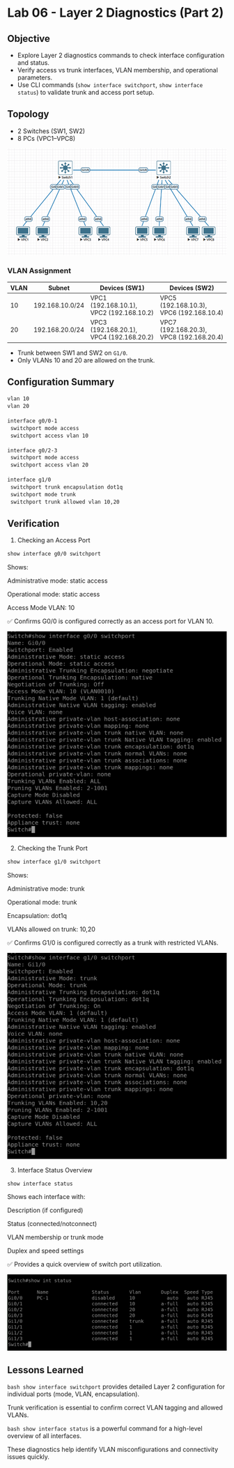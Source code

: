 # Lab 06 - Layer 2 Diagnostics (Part 2)

## Objective

- Explore Layer 2 diagnostics commands to check interface configuration and status.  
- Verify access vs trunk interfaces, VLAN membership, and operational parameters.  
- Use CLI commands (`show interface switchport`, `show interface status`) to validate trunk and access port setup.  

## Topology

- 2 Switches (SW1, SW2)  
- 8 PCs (VPC1–VPC8)  

![Lab Topology](diagram.png)

### VLAN Assignment

| VLAN | Subnet           | Devices (SW1)              | Devices (SW2)              |
|------|------------------|-----------------------------|-----------------------------|
| 10   | 192.168.10.0/24 | VPC1 (192.168.10.1), VPC2 (192.168.10.2) | VPC5 (192.168.10.3), VPC6 (192.168.10.4) |
| 20   | 192.168.20.0/24 | VPC3 (192.168.20.1), VPC4 (192.168.20.2) | VPC7 (192.168.20.3), VPC8 (192.168.20.4) |

- Trunk between SW1 and SW2 on `G1/0`.  
- Only VLANs 10 and 20 are allowed on the trunk.  

## Configuration Summary

```bash
vlan 10
vlan 20

interface g0/0-1
 switchport mode access
 switchport access vlan 10

interface g0/2-3
 switchport mode access
 switchport access vlan 20

interface g1/0
 switchport trunk encapsulation dot1q
 switchport mode trunk
 switchport trunk allowed vlan 10,20
```

## Verification

1. Checking an Access Port
```bash
show interface g0/0 switchport
```

Shows:

Administrative mode: static access

Operational mode: static access

Access Mode VLAN: 10

✅ Confirms G0/0 is configured correctly as an access port for VLAN 10.

![Switchport1](captures/switchport1.png)

2. Checking the Trunk Port
```bash
show interface g1/0 switchport
```

Shows:

Administrative mode: trunk

Operational mode: trunk

Encapsulation: dot1q

VLANs allowed on trunk: 10,20

✅ Confirms G1/0 is configured correctly as a trunk with restricted VLANs.

![Switchport2](captures/switchport2.png)

3. Interface Status Overview
```bash
show interface status
```

Shows each interface with:

Description (if configured)

Status (connected/notconnect)

VLAN membership or trunk mode

Duplex and speed settings

✅ Provides a quick overview of switch port utilization.

![Switchport1](captures/int-status.png)

## Lessons Learned

```bash show interface switchport``` provides detailed Layer 2 configuration for individual ports (mode, VLAN, encapsulation).

Trunk verification is essential to confirm correct VLAN tagging and allowed VLANs.

```bash show interface status``` is a powerful command for a high-level overview of all interfaces.

These diagnostics help identify VLAN misconfigurations and connectivity issues quickly.
